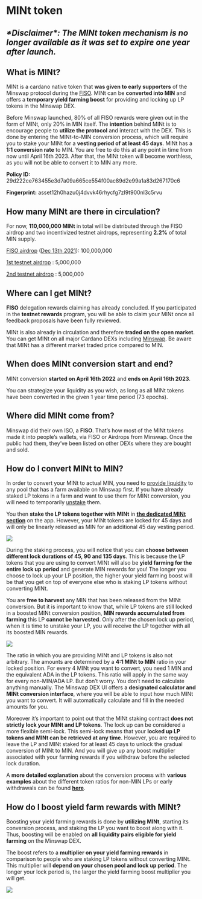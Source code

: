 # MINt token

## _\*Disclaimer\*: The MINt token mechanism is no longer available as it was set to expire one year after launch._

## What is MINt?

MINt is a cardano native token that **was given to early supporters** of the Minswap protocol during the [FISO](fiso.md). MINt can be **converted into MIN** and offers a **temporary yield farming boost** for providing and locking up LP tokens in the Minswap DEX.

Before Minswap launched, 80% of all FISO rewards were given out in the form of MINt, only 20% in MIN itself. The **intention** behind MINt is to encourage people to **utilize the protocol** and interact with the DEX. This is done by entering the MINt-to-MIN conversion process, which will require you to stake your MINt for a **vesting period of at least 45 days**. MINt has a **1:1 conversion rate** to MIN. You are free to do this at any point in time from now until April 16th 2023. After that, the MINt token will become worthless, as you will not be able to convert it to MIN any more.&#x20;

**Policy ID:** 29d222ce763455e3d7a09a665ce554f00ac89d2e99a1a83d267170c6&#x20;

**Fingerprint:** asset12h0hazu0j4dvvk46rhycfg7zl9t900nl3c5rvu

## How many MINt are there in circulation?

For now, **110,000,000 MINt** in total will be distributed through the FISO airdrop and two incentivized testnet airdrops, representing **2.2%** of total MIN supply.

[FISO airdrop](https://minswap-labs.medium.com/minswap-fair-launch-tokenomics-and-fiso-airdrop-start-date-a75f3e75a546) ([Dec 13th 2021](https://minswap-labs.medium.com/how-to-claim-fiso-rewards-b348e21ef69e)): 100,000,000&#x20;

[1st testnet airdrop](https://minswap-labs.medium.com/minswap-is-the-first-dapp-live-on-cardano-public-testnet-token-rewards-for-use-24032a5cb7ab) : 5,000,000&#x20;

[2nd testnet airdrop](https://minswap-labs.medium.com/announcing-the-incentivized-test-flight-rewards-8e714e0ebbc0) : 5,000,000

## **Where can I get MINt?**

**FISO** delegation rewards claiming has already concluded. If you participated in the **testnet rewards** program, you will be able to claim your MINt once all feedback proposals have been fully reviewed.

MINt is also already in circulation and therefore **traded on the open market**. You can get MINt on all major Cardano DEXs including [Minswap](https://app.minswap.org/swap). Be aware that MINt has a different market traded price compared to MIN.

## **When does MINt conversion start and end?**

MINt conversion **started on April 16th 2022** and **ends on April 16th 2023**.&#x20;

You can strategize your liquidity as you wish, as long as all MINt tokens have been converted in the given 1 year time period (73 epochs).

## Where did MINt come from?&#x20;

Minswap did their own ISO, a **FISO**. That’s how most of the MINt tokens made it into people’s wallets, via FISO or Airdrops from Minswap. Once the public had them, they’ve been listed on other DEXs where they are bought and sold.

## **How do I convert MINt to MIN?**

In order to convert your MINt to actual MIN, you need to [provide liquidity](https://app.minswap.org/liquidity) to any pool that has a farm available on Minswap first. If you have already staked LP tokens in a farm and want to use them for MINt conversion, you will need to temporarily [unstake](https://app.minswap.org/farm) them.

You then **stake the LP tokens together with MINt** in [**the dedicated MINt section**](https://app.minswap.org/mint) on the app. However, your MINt tokens are locked for 45 days and will only be linearly released as MIN for an additional 45 day vesting period.

![](https://lh5.googleusercontent.com/vJYqBqbpLeQGEBoK97suc8yNhGVZ03E876aKPVWA\_6rJfzfsdnDa7zG\_NoabdlXi2VCzpmCl2t1WlA1Yz9M1iJITbiZtCL503EFdAR4dp8wLrhpRiAGXVjzLXCvPtqrpr6\_kNE5Q)

During the staking process, you will notice that you can **choose between different lock durations of 45, 90 and 135 days**. This is because the LP tokens that you are using to convert MINt will also be **yield farming for the entire lock up period** and generate MIN rewards for you! The longer you choose to lock up your LP position, the higher your yield farming boost will be that you get on top of everyone else who is staking LP tokens without converting MINt.

You are **free to harvest** any MIN that has been released from the MINt conversion. But it is important to know that, while LP tokens are still locked in a boosted MINt conversion position, **MIN rewards accumulated from farming** this LP **cannot be harvested**. Only after the chosen lock up period, when it is time to unstake your LP, you will receive the LP together with all its boosted MIN rewards.

![](https://lh6.googleusercontent.com/NpO09gmgoVALFMg-TNO81ZgtRx6xQFU1y-bQ3dKDNEHRkL0gYqEhUgrQvqNT0S59V-PE4GubtYnL3NB3ImafTWmQVPE37k2vqNw6i7SdzvvcCNfcQGrn\_kcmFU5\_eUfvwNmWmlTE)

The ratio in which you are providing MINt and LP tokens is also not arbitrary. The amounts are determined by a **4:1 MINt to MIN** ratio in your locked position. For every 4 MINt you want to convert, you need 1 MIN and the equivalent ADA in the LP tokens. This ratio will apply in the same way for every non-MIN/ADA LP. But don’t worry. You don’t need to calculate anything manually. The Minswap DEX UI offers a **designated calculator and MINt conversion interface**, where you will be able to input how much MINt you want to convert. It will automatically calculate and fill in the needed amounts for you.

Moreover it’s important to point out that the MINt staking contract **does not strictly lock your MINt and LP tokens**. The lock up can be considered a more flexible semi-lock. This semi-lock means that your **locked up LP tokens and MINt can be retrieved at any time**. However, you are required to leave the LP and MINt staked for at least 45 days to unlock the gradual conversion of MINt to MIN. And you will give up any boost multiplier associated with your farming rewards if you withdraw before the selected lock duration.

A **more detailed explanation** about the conversion process with **various examples** about the different token ratios for non-MIN LPs or early withdrawals can be found [**here**](https://minswap-labs.medium.com/mint-conversion-routes-boosted-yield-farming-more-7bea2e230585).

## **How do I boost yield farm rewards with MINt?**

Boosting your yield farming rewards is done by **utilizing MINt**, starting its conversion process, and staking the LP you want to boost along with it. Thus, boosting will be enabled on **all liquidity pairs eligible for yield farming** on the Minswap DEX.

The boost refers to a **multiplier on your yield farming rewards** in comparison to people who are staking LP tokens without converting MINt. This multiplier will **depend on your chosen pool and lock up period**. The longer your lock period is, the larger the yield farming boost multiplier you will get.

![](https://lh4.googleusercontent.com/X1JgTvD3a\_mFdsGhLnDoE6t8OfKHSVf7fOOSnsKgzvtvjaOvatXbwgCaHybz9RJJmKVR\_aSZxKk0IqTQAz-25pyO86VLHbmpgWqNaEco-1BPaxY33Vybk5ZSicMCZUy-fYZ0Lwyj)



